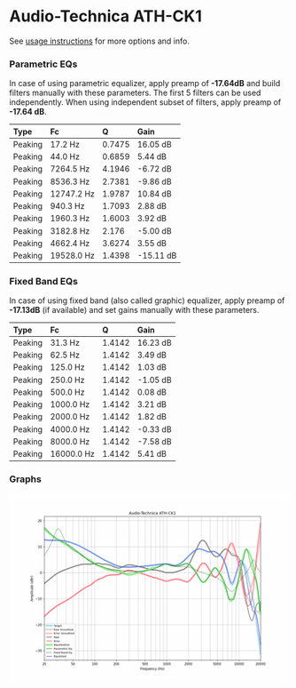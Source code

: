 # Audio-Technica ATH-CK1
See [usage instructions](https://github.com/jaakkopasanen/AutoEq#usage) for more options and info.

### Parametric EQs
In case of using parametric equalizer, apply preamp of **-17.64dB** and build filters manually
with these parameters. The first 5 filters can be used independently.
When using independent subset of filters, apply preamp of **-17.64 dB**.

| Type    | Fc         |      Q | Gain      |
|:--------|:-----------|:-------|:----------|
| Peaking | 17.2 Hz    | 0.7475 | 16.05 dB  |
| Peaking | 44.0 Hz    | 0.6859 | 5.44 dB   |
| Peaking | 7264.5 Hz  | 4.1946 | -6.72 dB  |
| Peaking | 8536.3 Hz  | 2.7381 | -9.86 dB  |
| Peaking | 12747.2 Hz | 1.9787 | 10.84 dB  |
| Peaking | 940.3 Hz   | 1.7093 | 2.88 dB   |
| Peaking | 1960.3 Hz  | 1.6003 | 3.92 dB   |
| Peaking | 3182.8 Hz  | 2.176  | -5.00 dB  |
| Peaking | 4662.4 Hz  | 3.6274 | 3.55 dB   |
| Peaking | 19528.0 Hz | 1.4398 | -15.11 dB |

### Fixed Band EQs
In case of using fixed band (also called graphic) equalizer, apply preamp of **-17.13dB**
(if available) and set gains manually with these parameters.

| Type    | Fc         |      Q | Gain     |
|:--------|:-----------|:-------|:---------|
| Peaking | 31.3 Hz    | 1.4142 | 16.23 dB |
| Peaking | 62.5 Hz    | 1.4142 | 3.49 dB  |
| Peaking | 125.0 Hz   | 1.4142 | 1.03 dB  |
| Peaking | 250.0 Hz   | 1.4142 | -1.05 dB |
| Peaking | 500.0 Hz   | 1.4142 | 0.08 dB  |
| Peaking | 1000.0 Hz  | 1.4142 | 3.21 dB  |
| Peaking | 2000.0 Hz  | 1.4142 | 1.82 dB  |
| Peaking | 4000.0 Hz  | 1.4142 | -0.33 dB |
| Peaking | 8000.0 Hz  | 1.4142 | -7.58 dB |
| Peaking | 16000.0 Hz | 1.4142 | 5.41 dB  |

### Graphs
![](./Audio-Technica%20ATH-CK1.png)